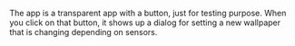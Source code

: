 The app is a transparent app with a button, just for testing purpose.
When you click on that button, it shows up a dialog for setting a new wallpaper that is changing depending on sensors.
